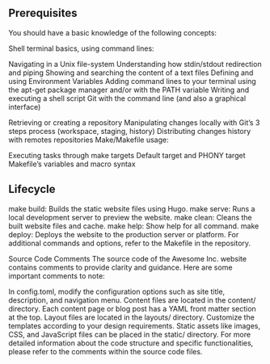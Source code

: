 ## Prerequisites
You should have a basic knowledge of the following concepts:

Shell terminal basics, using command lines:

Navigating in a Unix file-system
Understanding how stdin/stdout redirection and piping
Showing and searching the content of a text files
Defining and using Environment Variables
Adding command lines to your terminal using the apt-get package manager and/or with the PATH variable
Writing and executing a shell script
Git with the command line (and also a graphical interface)

Retrieving or creating a repository
Manipulating changes locally with Git’s 3 steps process (workspace, staging, history)
Distributing changes history with remotes repositories
Make/Makefile usage:

Executing tasks through make targets
Default target and PHONY target
Makefile’s variables and macro syntax

## Lifecycle
make build: Builds the static website files using Hugo. make serve: Runs a local development server to preview the website. make clean: Cleans the built website files and cache. make help: Show help for all command. make deploy: Deploys the website to the production server or platform. For additional commands and options, refer to the Makefile in the repository.

Source Code Comments The source code of the Awesome Inc. website contains comments to provide clarity and guidance. Here are some important comments to note:

In config.toml, modify the configuration options such as site title, description, and navigation menu. Content files are located in the content/ directory. Each content page or blog post has a YAML front matter section at the top. Layout files are located in the layouts/ directory. Customize the templates according to your design requirements. Static assets like images, CSS, and JavaScript files can be placed in the static/ directory. For more detailed information about the code structure and specific functionalities, please refer to the comments within the source code files.




